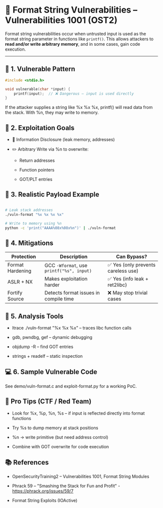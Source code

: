 # 🧾 Format String Vulnerabilities – Vulnerabilities 1001 (OST2)

Format string vulnerabilities occur when untrusted input is used as the format string parameter in functions like `printf()`. This allows attackers to **read and/or write arbitrary memory**, and in some cases, gain code execution.

---

## 📌 1. Vulnerable Pattern

```c
#include <stdio.h>

void vulnerable(char *input) {
    printf(input);  // ❌ Dangerous – input is used directly
}
```

If the attacker supplies a string like %x %x %x, printf() will read data from the stack. With %n, they may write to memory.

## 🔬 2. Exploitation Goals

- 🧠 Information Disclosure (leak memory, addresses)

- ✏️ Arbitrary Write via %n to overwrite:

  - Return addresses

  - Function pointers

  - GOT/PLT entries

## 🧪 3. Realistic Payload Example

```bash

# Leak stack addresses
./vuln-format "%x %x %x %x"

# Write to memory using %n
python -c 'print("AAAA%08x%08x%n")' | ./vuln-format
```

## 🔐 4. Mitigations

| Protection       | Description                               | Can Bypass?                        |
| ---------------- | ----------------------------------------- | ---------------------------------- |
| Format Hardening | GCC `-Wformat`, use `printf("%s", input)` | ✅ Yes (only prevents careless use) |
| ASLR + NX        | Makes exploitation harder                 | ✅ Yes (info leak + ret2libc)       |
| Fortify Source   | Detects format issues in compile time     | ❌ May stop trivial cases           |

## 🧰 5. Analysis Tools

- ltrace ./vuln-format "%x %x %x" – traces libc function calls

- gdb, pwndbg, gef – dynamic debugging

- objdump -R – find GOT entries

- strings + readelf – static inspection

## 💻 6. Sample Vulnerable Code

See demo/vuln-format.c and exploit-format.py for a working PoC.

## 🧠 Pro Tips (CTF / Red Team)

- Look for %x, %p, %n, %s – if input is reflected directly into format functions

- Try %s to dump memory at stack positions

- %n → write primitive (but need address control)

- Combine with GOT overwrite for code execution

##  📚 References

- OpenSecurityTraining2 – Vulnerabilities 1001, Format String Modules

- Phrack 59 – "Smashing the Stack for Fun and Profit" - https://phrack.org/issues/59/7

- Format String Exploits (IOActive)








